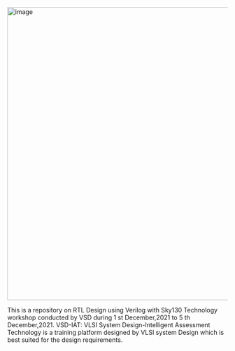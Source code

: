 <img width="669" alt="image" src="https://user-images.githubusercontent.com/95425222/144967821-30bbcbc8-b20d-43a1-91b4-33da0c148a4d.png">


This is a repository on RTL Design using Verilog with Sky130 Technology workshop conducted by VSD during 1 st December,2021 to 5 th December,2021.
VSD-IAT: VLSI System Design-Intelligent Assessment Technology is a training platform designed by VLSI system Design which is best suited for the design requirements.

